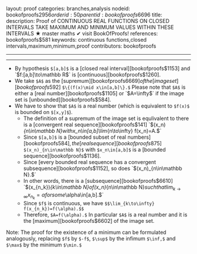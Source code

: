layout: proof
categories: branches,analysis
nodeid: bookofproofs$2956
orderid: 50
parentid: bookofproofs$6696
title: 
description: Proof of CONTINUOUS REAL FUNCTIONS ON CLOSED INTERVALS TAKE MAXIMUM AND MINIMUM VALUES WITHIN THESE INTERVALS ★ master maths ✔ visit BookOfProofs!
references: bookofproofs$581
keywords: continuous functions,closed intervals,maximum,minimum,proof
contributors: bookofproofs

---


---

* By hypothesis `$[a,b]$` is a [closed real interval][bookofproofs$1153] and `$f:[a,b]\to\mathbb R$` is [continuous][bookofproofs$1260].
* We take `$A$` as the [supremum][bookofproofs$6669] of the [image set][bookofproofs$592] `$\{(f(x)\mid x\in[a,b]\}.$` Please note that `$A$` is either a [real number][bookofproofs$1105] or `$A=\infty$` if the image set is [unbounded][bookofproofs$584].
* We have to show that `$A$` is a real number (which is equivalent to `$f(x)$` is bounded on `$[x,y]$`).
   * The definition of a supremum of the image set is equlivalent to there is a [convergent real sequence][bookofproofs$141] `$(x_n)_{n\in\mathbb N}$` with `$x_n\in[a,b]$` `$\lim_{n\to\infty} f(x_n)=A.$`
   * Since `$[a,b]$` is a [bounded subset of real numbers][bookofproofs$584], the [real sequence][bookofproofs$875] `$(x_n)_{n\in\mathbb N}$` with `$x_n\in[a,b]$` is a [bounded sequence][bookofproofs$1136].
   * Since  [every bounded real sequence has a convergent subsequence][bookofproofs$1152], so does `$(x_n)_{n\in\mathbb N}.$`
   * In other words, there is a [subsequence][bookofproofs$6610] `$(x_{n_k})_{k\in\mathbb N}$` of `$(x_n)_{n\in\mathbb N}$` such that  `$$\lim_{k\to\infty} x_{n_k}=\alpha$$` for some `$\alpha\in[a,b].$`  
   * Since `$f$` is continuous, we have `$$\lim_{k\to\infty} f(x_{n_k})=f(\alpha).$$`
   * Therefore, `$A=f(\alpha).$` In particular `$A$` is a real number and it is the [maximum][bookofproofs$6602] of the image set.

Note: The proof for the existence of a minimum can be formulated analogously, replacing `$f$` by `$-f$`, `$\sup$` by the infimum `$\inf,$` and `$\max$` by the minimum `$\min.$`
